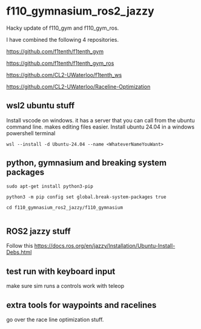 # f110_gymnasium_ros2_jazzy
Hacky update of f110_gym and f110_gym_ros.

I have combined the following 4 repositories.

https://github.com/f1tenth/f1tenth_gym

https://github.com/f1tenth/f1tenth_gym_ros

https://github.com/CL2-UWaterloo/f1tenth_ws

https://github.com/CL2-UWaterloo/Raceline-Optimization




## wsl2 ubuntu stuff
Install vscode on windows. it has a server that you can call from the ubuntu command line. makes editing files easier. 
Install ubuntu 24.04
in a windows powershell terminal
```
wsl --install -d Ubuntu-24.04 --name <WhateverNameYouWant>
```

## python, gymnasium and breaking system packages
```
sudo apt-get install python3-pip
```
```
python3 -m pip config set global.break-system-packages true
```

```
cd f110_gymnasium_ros2_jazzy/f110_gymnasium
```
```

```

## ROS2 jazzy stuff
Follow this
https://docs.ros.org/en/jazzy/Installation/Ubuntu-Install-Debs.html

## test run with keyboard input
make sure sim runs a controls work with teleop

## extra tools for waypoints and racelines
go over the race line optimization stuff.

